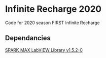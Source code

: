 # Infinite Recharge 2020
Code for 2020 season FIRST Infinite Recharge

## Dependancies 

[SPARK MAX LabVIEW Library v1.5.2-0](http://www.revrobotics.com/content/sw/max/labview/rev-spark-max_1.5.2-0_windows_all.nipkg)
